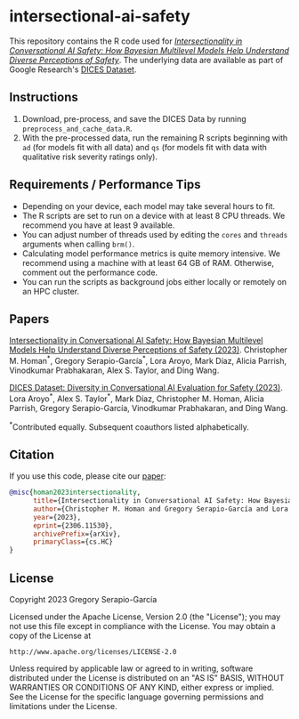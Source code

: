 # intersectional-ai-safety
This repository contains the R code used for [*Intersectionality in Conversational AI Safety: How Bayesian Multilevel Models Help Understand Diverse Perceptions of Safety*](https://arxiv.org/abs/2306.11530). The underlying data are available as part of Google Research's [DICES Dataset](https://github.com/google-research-datasets/dices-dataset).

## Instructions
1. Download, pre-process, and save the DICES Data by running `preprocess_and_cache_data.R`.
2. With the pre-processed data, run the remaining R scripts beginning with `ad` (for models fit with all data) and `qs` (for models fit with data with qualitative risk severity ratings only).

## Requirements / Performance Tips
* Depending on your device, each model may take several hours to fit.
* The R scripts are set to run on a device with at least 8 CPU threads. We recommend you have at least 9 available.
* You can adjust number of threads used by editing the `cores` and `threads` arguments when calling `brm()`.
* Calculating model performance metrics is quite memory intensive. We recommend using a machine with at least 64 GB of RAM. Otherwise, comment out the performance code.
* You can run the scripts as background jobs either locally or remotely on an HPC cluster.

## Papers
[Intersectionality in Conversational AI Safety: How Bayesian Multilevel Models Help Understand Diverse Perceptions of Safety (2023)](https://arxiv.org/abs/2306.11530). Christopher M. Homan<sup>$\ast$</sup>, Gregory Serapio-García<sup>$\ast$</sup>, Lora Aroyo, Mark Díaz, Alicia Parrish, Vinodkumar Prabhakaran, Alex S. Taylor, and Ding Wang. 

[DICES Dataset: Diversity in Conversational AI Evaluation for Safety (2023)](https://arxiv.org/abs/2306.11247). Lora Aroyo<sup>$\ast$</sup>, Alex S. Taylor<sup>$\ast$</sup>, Mark Díaz, Christopher M. Homan, Alicia Parrish, Gregory Serapio-García, Vinodkumar Prabhakaran, and Ding Wang.

<sup>$\ast$</sup>Contributed equally. Subsequent coauthors listed alphabetically.

## Citation
If you use this code, please cite our [paper](https://arxiv.org/abs/2306.11530):
```bibtex
@misc{homan2023intersectionality,
      title={Intersectionality in Conversational AI Safety: How Bayesian Multilevel Models Help Understand Diverse Perceptions of Safety}, 
      author={Christopher M. Homan and Gregory Serapio-García and Lora Aroyo and Mark Díaz and Alicia Parrish and Vinodkumar Prabhakaran and Alex S. Taylor and Ding Wang},
      year={2023},
      eprint={2306.11530},
      archivePrefix={arXiv},
      primaryClass={cs.HC}
}
```

## License
Copyright 2023 Gregory Serapio-García

Licensed under the Apache License, Version 2.0 (the "License");
you may not use this file except in compliance with the License.
You may obtain a copy of the License at

    http://www.apache.org/licenses/LICENSE-2.0

Unless required by applicable law or agreed to in writing, software
distributed under the License is distributed on an "AS IS" BASIS,
WITHOUT WARRANTIES OR CONDITIONS OF ANY KIND, either express or implied.
See the License for the specific language governing permissions and
limitations under the License.
